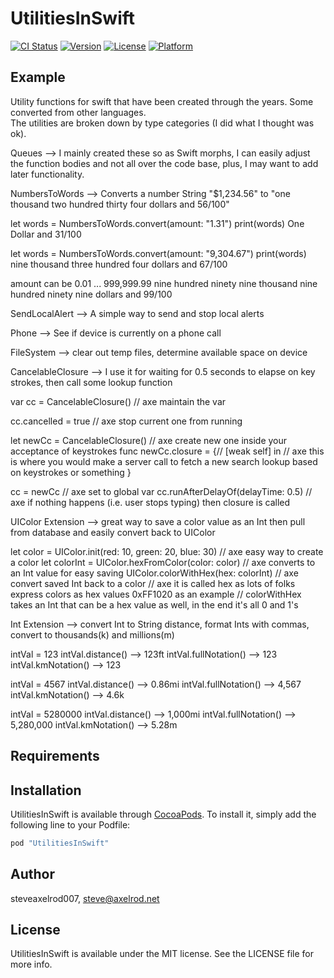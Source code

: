 # UtilitiesInSwift

[![CI Status](http://img.shields.io/travis/steveaxelrod007/UtilitiesInSwift.svg?style=flat)](https://travis-ci.org/steveaxelrod007/UtilitiesInSwift)
[![Version](https://img.shields.io/cocoapods/v/UtilitiesInSwift.svg?style=flat)](http://cocoapods.org/pods/UtilitiesInSwift)
[![License](https://img.shields.io/cocoapods/l/UtilitiesInSwift.svg?style=flat)](http://cocoapods.org/pods/UtilitiesInSwift)
[![Platform](https://img.shields.io/cocoapods/p/UtilitiesInSwift.svg?style=flat)](http://cocoapods.org/pods/UtilitiesInSwift)

## Example
Utility functions for swift that have been created through the years.  Some converted from other languages.  
The utilities are broken down by type categories (I did what I thought was ok).

Queues --> I mainly created these so as Swift morphs, I can easily adjust the function bodies and not all over the code base, plus, I may want to add later functionality.

NumbersToWords --> Converts a number String "$1,234.56" to "one thousand two hundred thirty four dollars and 56/100"

 let words = NumbersToWords.convert(amount: "1.31") 
 print(words)
 One Dollar and 31/100
      
 let words = NumbersToWords.convert(amount: "9,304.67") 
 print(words)
 nine thousand three hundred four dollars and 67/100
      
 amount can be 0.01 ... 999,999.99  nine hundred ninety nine thousand nine hundred ninety nine dollars and 99/100

SendLocalAlert --> A simple way to send and stop local alerts              

Phone --> See if device is currently on a phone call

FileSystem --> clear out temp files, determine available space on device             

CancelableClosure --> I use it for waiting for 0.5 seconds to elapse on key strokes, then call some lookup function

 var cc = CancelableClosure()       // axe maintain the var
       
 cc.cancelled = true                // axe stop current one from running
        
 let newCc = CancelableClosure()    // axe create new one inside your acceptance of keystrokes func 
 newCc.closure =
   {// [weak self] in
   // axe this is where you would make a server call to fetch a new search lookup based on keystrokes or something
   }

 cc = newCc                         // axe set to global var 
 cc.runAfterDelayOf(delayTime: 0.5) // axe if nothing happens (i.e. user stops typing) then closure is called
       
UIColor Extension --> great way to save a color value as an Int then pull from database and easily convert back to UIColor                   

 let color = UIColor.init(red: 10, green: 20, blue: 30)   // axe easy way to create a color
 let colorInt = UIColor.hexFromColor(color: color)        // axe converts to an Int value for easy saving
 UIColor.colorWithHex(hex: colorInt)                      // axe convert saved Int back to a color
 // axe it is called hex as lots of folks express colors as hex values 0xFF1020 as an example
 // colorWithHex  takes an Int that can be a hex value as well, in the end it's all 0 and 1's

Int Extension --> convert Int to String distance, format Ints with commas, convert to thousands(k) and millions(m)
 
 intVal = 123
 intVal.distance()     --> 123ft
 intVal.fullNotation() --> 123
 intVal.kmNotation()   --> 123

 intVal = 4567
 intVal.distance()     --> 0.86mi
 intVal.fullNotation() --> 4,567
 intVal.kmNotation()   --> 4.6k

 intVal = 5280000
 intVal.distance()     --> 1,000mi
 intVal.fullNotation() --> 5,280,000
 intVal.kmNotation()   --> 5.28m
 
 

  


## Requirements

## Installation

UtilitiesInSwift is available through [CocoaPods](http://cocoapods.org). To install
it, simply add the following line to your Podfile:

```ruby
pod "UtilitiesInSwift"
```

## Author

steveaxelrod007, steve@axelrod.net

## License

UtilitiesInSwift is available under the MIT license. See the LICENSE file for more info.
